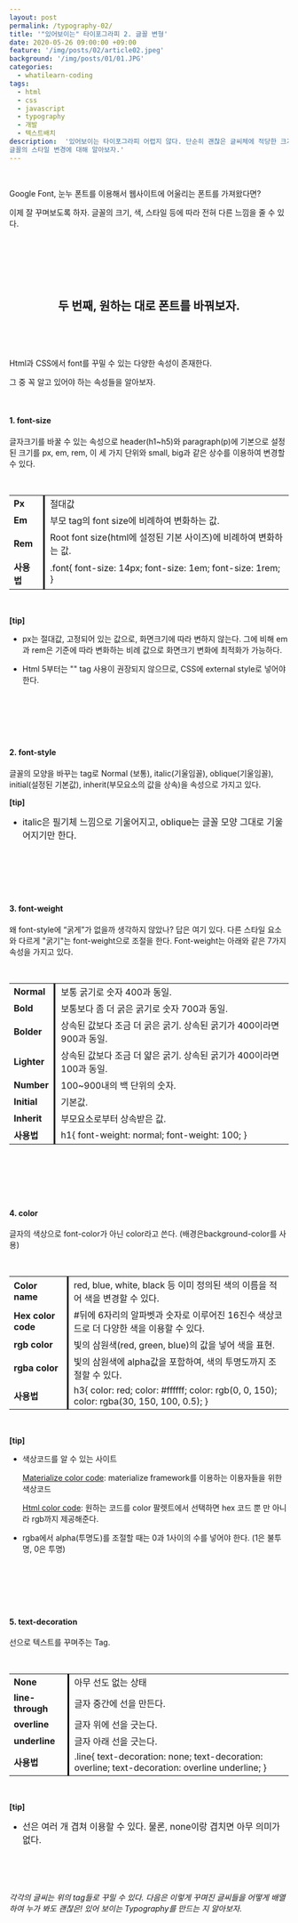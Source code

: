 ```yaml
---
layout: post
permalink: /typography-02/
title: '"있어보이는" 타이포그라피 2. 글꼴 변형'
date: 2020-05-26 09:00:00 +09:00
feature: '/img/posts/02/article02.jpeg'
background: '/img/posts/01/01.JPG'
categories:
  - whatilearn-coding
tags:
  - html
  - css
  - javascript
  - typography
  - 개발
  - 텍스트배치
description:  '있어보이는 타이포그라피 어렵지 않다. 단순히 괜찮은 글씨체에 적당한 크기를 가진 글씨들을 알맞게 배치하면 완성할 수 있다. 타이포그라피 그 두번째 밥아저씨보다는 더 자세한 설명,
글꼴의 스타일 변경에 대해 알아보자.'
---
```


​     

Google Font, 눈누 폰트를 이용해서 웹사이트에 어울리는 폰트를 가져왔다면?

이제 잘 꾸며보도록 하자. 글꼴의 크기, 색, 스타일 등에 따라 전혀 다른 느낌을 줄 수 있다.

​     

​     

​     

## <center>두 번째, 원하는 대로 폰트를 바꿔보자.</center>

​        

​     

Html과 CSS에서 font를 꾸밀 수 있는 다양한 속성이 존재한다.

그 중 꼭 알고 있어야 하는 속성들을 알아보자.

​      

#### **1. font-size**

글자크기를 바꿀 수 있는 속성으로 header(h1~h5)와 paragraph(p)에 기본으로 설정된 크기를 px, em, rem, 이 세 가지 단위와 small, big과 같은 상수를 이용하여 변경할 수 있다.

​     

<table style="font-size:1rem;">
	<tr>
        <td style="font-weight:700; border-right:0.2em solid black; padding-right: 0.6em;">Px</td>
        <td style="padding-left:0.6em;">절대값</td>
    </tr>
    <tr>
        <td style="font-weight:700; border-right:0.2em solid black; padding-right: 0.6em;">Em</td>
        <td style="padding-left:0.6em;">부모 tag의 font  size에 비례하여 변화하는 값.</td>
    </tr>
    <tr>
        <td style="font-weight:700; border-right:0.2em solid black; padding-right: 0.6em;">Rem</td>
        <td style="padding-left:0.6em;">Root font size(html에 설정된 기본 사이즈)에 비례하여 변화하는 값.</td>
    </tr>
    <tr>
        <td style="font-weight:700; border-right:0.2em solid black; padding-right: 0.6em;">사용법</td>
        <td style="padding-left:0.6em;">.font{  font-size: 14px;  font-size: 1em;  font-size: 1rem;  }</td>
    </tr>
</table>

​     

__[tip]__

* px는 절대값, 고정되어 있는 값으로, 화면크기에 따라 변하지 않는다. 그에 비해 em과 rem은 기준에 따라 변화하는 비례 값으로 화면크기 변화에 최적화가 가능하다.

* Html 5부터는 "<font>" tag 사용이 권장되지 않으므로, CSS에 external style로 넣어야 한다.

​    

​      

​      

#### **2. font-style**

글꼴의 모양을 바꾸는 tag로 Normal (보통), italic(기울임꼴), oblique(기울임꼴), initial(설정된 기본값), inherit(부모요소의 값을 상속)을 속성으로 가지고 있다.

__[tip]__

* <span style="font-size:1rem;">italic은 필기체 느낌으로 기울어지고, oblique는 글꼴 모양 그대로 기울어지기만 한다. </span>

​     

​      

​      

#### **3. font-weight**

왜 font-style에 “굵게”가 없을까 생각하지 않았나? 답은 여기 있다. 다른 스타일 요소와 다르게 "굵기"는 font-weight으로 조절을 한다. Font-weight는 아래와 같은 7가지 속성을 가지고 있다.

​     

<table style="font-size:1rem;">
	<tr>
        <td style="font-weight:700; border-right:0.2em solid black; padding-right: 0.6em;">Normal</td>
        <td style="padding-left:0.6em;">보통 굵기로 숫자 400과 동일.</td>
    </tr>
    <tr>
        <td style="font-weight:700; border-right:0.2em solid black; padding-right: 0.6em;">Bold</td>
        <td style="padding-left:0.6em;">보통보다 좀 더 굵은 굵기로 숫자 700과 동일.</td>
    </tr>
    <tr>
        <td style="font-weight:700; border-right:0.2em solid black; padding-right: 0.6em;">Bolder</td>
        <td style="padding-left:0.6em;">상속된 값보다 조금 더 굵은 굵기. 상속된 굵기가  400이라면 900과 동일.</td>
    </tr>
    <tr>
        <td style="font-weight:700; border-right:0.2em solid black; padding-right: 0.6em;">Lighter</td>
        <td style="padding-left:0.6em;">상속된 값보다 조금 더 얇은 굵기. 상속된 굵기가  400이라면 100과 동일.</td>
    </tr>
    <tr>
        <td style="font-weight:700; border-right:0.2em solid black; padding-right: 0.6em;">Number</td>
        <td style="padding-left:0.6em;">100~900내의 백 단위의 숫자.</td>
    </tr>
    <tr>
        <td style="font-weight:700; border-right:0.2em solid black; padding-right: 0.6em;">Initial</td>
        <td style="padding-left:0.6em;">기본값.</td>
    </tr>
    <tr>
        <td style="font-weight:700; border-right:0.2em solid black; padding-right: 0.6em;">Inherit</td>
        <td style="padding-left:0.6em;">부모요소로부터 상속받은 값.</td>
    </tr>
    <tr>
        <td style="font-weight:700; border-right:0.2em solid black; padding-right: 0.6em;">사용법</td>
        <td style="padding-left:0.6em;">h1{  font-weight: normal;  font-weight: 100;  }</td>
    </tr>
</table>

​           

​      

​      

#### **4. color**

글자의 색상으로 font-color가 아닌 color라고 쓴다. (배경은background-color를 사용)

​     

<table style="font-size:1rem;">
	<tr>
        <td style="font-weight:700; border-right:0.2em solid black; padding-right: 0.6em;">Color name</td>
        <td style="padding-left:0.6em;">red, blue, white, black 등 이미 정의된 색의 이름을 적어 색을 변경할 수 있다.</td>
    </tr>
    <tr>
        <td style="font-weight:700; border-right:0.2em solid black; padding-right: 0.6em;">Hex color code</td>
        <td style="padding-left:0.6em;">#뒤에 6자리의 알파벳과 숫자로 이루어진 16진수 색상코드로 더 다양한  색을 이용할 수 있다.</td>
    </tr>
    <tr>
        <td style="font-weight:700; border-right:0.2em solid black; padding-right: 0.6em;">rgb color</td>
        <td style="padding-left:0.6em;">빛의  삼원색(red, green, blue)의 값을 넣어 색을 표현.</td>
    </tr>
    <tr>
        <td style="font-weight:700; border-right:0.2em solid black; padding-right: 0.6em;">rgba color</td>
        <td style="padding-left:0.6em;">빛의  삼원색에 alpha값을 포함하여, 색의 투명도까지 조절할  수 있다.</td>
    </tr>
    <tr>
        <td style="font-weight:700; border-right:0.2em solid black; padding-right: 0.6em;">사용법</td>
        <td style="padding-left:0.6em;">h3{  color: red;   color:  #ffffff;   color:  rgb(0, 0, 150);   color:  rgba(30, 150, 100, 0.5);  }</td>
    </tr>
</table>

​     

__[tip]__

* 색상코드를 알 수 있는 사이트

  [Materialize color code](https://materializecss.com/color.html): materialize framework를 이용하는 이용자들을 위한 색상코드

  [Html color code](https://htmlcolorcodes.com/): 원하는 코드를 color 팔렛트에서 선택하면 hex 코드 뿐 만 아니라 rgb까지 제공해준다.

* rgba에서 alpha(투명도)를 조절할 때는 0과 1사이의 수를 넣어야 한다. (1은 불투명, 0은 투명)

​      

​      

​      

#### **5. text-decoration**

선으로 텍스트를 꾸며주는 Tag.

​     

<table style="font-size:1rem;">
	<tr>
        <td style="font-weight:700; border-right:0.2em solid black; padding-right: 0.6em;">None</td>
        <td style="padding-left:0.6em;">아무 선도 없는 상태</td>
    </tr>
    <tr>
        <td style="font-weight:700; border-right:0.2em solid black; padding-right: 0.6em;">line-through</td>
        <td style="padding-left:0.6em;">글자 중간에 선을 만든다.</td>
    </tr>
    <tr>
        <td style="font-weight:700; border-right:0.2em solid black; padding-right: 0.6em;">overline</td>
        <td style="padding-left:0.6em;">글자 위에 선을 긋는다.</td>
    </tr>
    <tr>
        <td style="font-weight:700; border-right:0.2em solid black; padding-right: 0.6em;">underline</td>
        <td style="padding-left:0.6em;">글자 아래 선을 긋는다.</td>
    </tr>
    <tr>
        <td style="font-weight:700; border-right:0.2em solid black; padding-right: 0.6em;">사용법</td>
        <td style="padding-left:0.6em;">.line{ text-decoration: none; text-decoration: overline; text-decoration: overline underline; }</td>
    </tr>
</table>

​      

__[tip]__

* <span style="font-size: 1rem;">선은 여러 개 겹쳐 이용할 수 있다. 물론, none이랑 겹치면 아무 의미가 없다.</span>

​     

​     

###### 각각의 글씨는 위의 tag들로 꾸밀 수 있다. 다음은 이렇게 꾸며진 글씨들을 어떻게 배열하여 누가 봐도 괜찮은! 있어 보이는 Typography를 만드는 지 알아보자.

​      

​      
